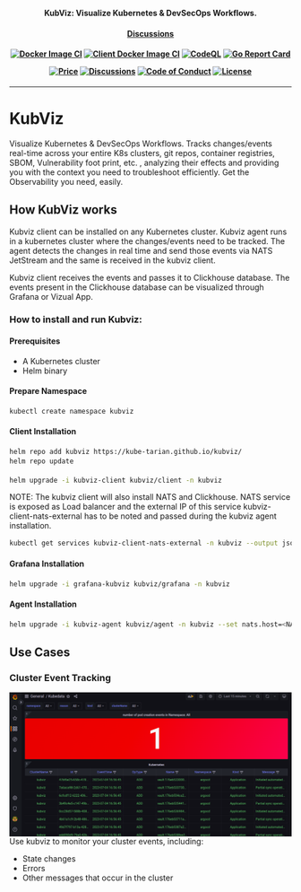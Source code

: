 <p align="center"><b>KubViz: Visualize Kubernetes & DevSecOps Workflows.</b></p>

<h4 align="center">
    <a href="https://github.com/kube-tarian/kubviz/discussions">Discussions</a> 
</h4>

<h4 align="center">

[![Docker Image CI](https://github.com/kube-tarian/kubviz/actions/workflows/agent-docker-image.yml/badge.svg)](https://github.com/kube-tarian/kubviz/actions/workflows/agent-docker-image.yml)
[![Client Docker Image CI](https://github.com/kube-tarian/kubviz/actions/workflows/client-image.yml/badge.svg)](https://github.com/kube-tarian/kubviz/actions/workflows/client-image.yml)
[![CodeQL](https://github.com/kube-tarian/kubviz/actions/workflows/codeql.yml/badge.svg)](https://github.com/kube-tarian/kubviz/actions/workflows/codeql.yml)
[![Go Report Card](https://goreportcard.com/badge/github.com/kube-tarian/kubviz)](https://goreportcard.com/report/github.com/kube-tarian/kubviz)

[![Price](https://img.shields.io/badge/price-FREE-0098f7.svg)](https://github.com/kube-tarian/kubviz/blob/main/LICENSE)
[![Discussions](https://badgen.net/badge/icon/discussions?label=open)](https://github.com/kube-tarian/kubviz/discussions)
[![Code of Conduct](https://badgen.net/badge/icon/code-of-conduct?label=open)](./code-of-conduct.md)
[![License](https://img.shields.io/badge/License-Apache%202.0-blue.svg)](https://opensource.org/licenses/Apache-2.0)

</h4>

<hr>


# KubViz
Visualize Kubernetes & DevSecOps Workflows. Tracks changes/events real-time across your entire K8s clusters, git repos, container registries, SBOM, Vulnerability foot print, etc. , analyzing their effects and providing you with the context you need to troubleshoot efficiently. Get the Observability you need, easily.

## How KubViz works
Kubviz client can be installed on any Kubernetes cluster. Kubviz agent runs in a kubernetes cluster where the changes/events need to be tracked. The agent detects the changes in real time and send those events via NATS JetStream and the same is received in the kubviz client. 

Kubviz client receives the events and passes it to Clickhouse database. The events present in the Clickhouse database can be visualized through Grafana or Vizual App.


###  How to install and run Kubviz:

#### Prerequisites
* A Kubernetes cluster 
* Helm binary

#### Prepare Namespace
```bash
kubectl create namespace kubviz
```

#### Client Installation
```bash
helm repo add kubviz https://kube-tarian.github.io/kubviz/
helm repo update

helm upgrade -i kubviz-client kubviz/client -n kubviz
```
NOTE: The kubviz client will also install NATS and Clickhouse. NATS service is exposed as Load balancer and the external IP of this service kubviz-client-nats-external has to be noted and passed during the kubviz agent installation.

```bash
kubectl get services kubviz-client-nats-external -n kubviz --output jsonpath='{.status.loadBalancer.ingress[0].ip}'
```

#### Grafana Installation
```bash
helm upgrade -i grafana-kubviz kubviz/grafana -n kubviz
```

#### Agent Installation
```bash
helm upgrade -i kubviz-agent kubviz/agent -n kubviz --set nats.host=<NATS IP Address>
```
## Use Cases

### Cluster Event Tracking

<img src=".readme_assets/kubedata.png" alt="Cluster Events" width="525" align="right">

<br>

Use kubviz to monitor your cluster events, including:

- State changes 
- Errors
- Other messages that occur in the cluster

<br>

<br clear="all">
